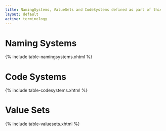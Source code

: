 ```yaml
---
title: NamingSystems, ValueSets and CodeSystems defined as part of this guide
layout: default
active: terminology
---
```


# Naming Systems

{% include table-namingsystems.xhtml %}

# Code Systems

{% include table-codesystems.xhtml %}

# Value Sets

{% include table-valuesets.xhtml %}
